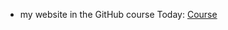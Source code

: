 * my website in the GitHub course
Today: [Course](https://srse-git-github-zero2hero.netlify.app/setup/gitkraken/)
